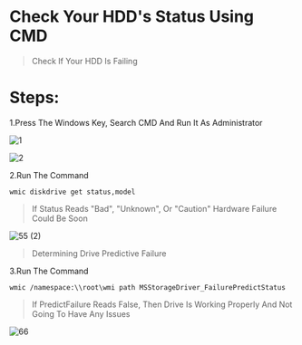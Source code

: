 # Check Your HDD's Status Using CMD

>Check If Your HDD Is Failing

# Steps: 

1.Press The Windows Key, Search CMD And Run It As Administrator

![1](https://user-images.githubusercontent.com/94680549/235113749-5f6efd22-048d-4a55-8b29-c3a0be70da83.jpg)

![2](https://user-images.githubusercontent.com/94680549/235113780-d2e46c4d-a735-4ade-b5c1-521b626920bb.jpg)

2.Run The Command

```
wmic diskdrive get status,model
```
>If Status Reads "Bad", "Unknown", Or "Caution" Hardware Failure Could Be Soon

![55 (2)](https://user-images.githubusercontent.com/94680549/235118384-0ba8a899-109d-4c9f-b9f0-ade6f6db3df2.jpg)

>Determining Drive Predictive Failure

3.Run The Command

```
wmic /namespace:\\root\wmi path MSStorageDriver_FailurePredictStatus
```
>If PredictFailure Reads False, Then Drive Is Working Properly And Not Going To Have Any Issues

![66](https://user-images.githubusercontent.com/94680549/235117765-907d6b55-58a6-4d63-83bb-72085916c264.jpg)

